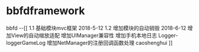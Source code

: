 # bbfdframework
bbfd
--[[
1.1 基础模块mvc框架 2018-5-12
1.2 增加模块的自动销毁 2018-6-12
    增加View的自动缩放适配
    增加UIManager兼容性
    增加手机本地日志 Logger-loggerGameLog
    增加NetManager的注册回调函数处理  caoshenghui
]]
